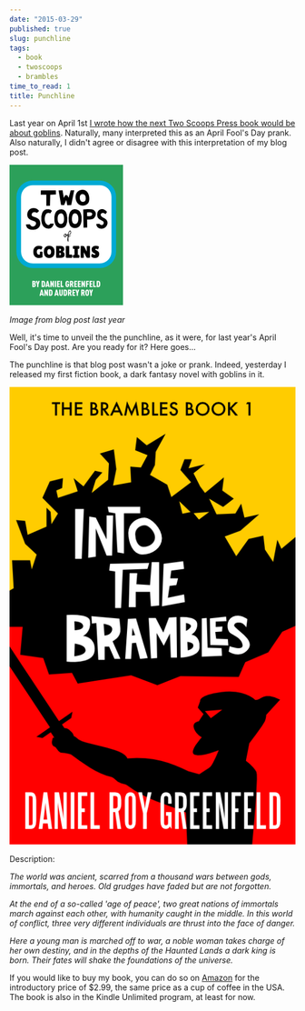 ```yaml
---
date: "2015-03-29"
published: true
slug: punchline
tags:
  - book
  - twoscoops
  - brambles
time_to_read: 1
title: Punchline
---
```


Last year on April 1st [I wrote how the next Two Scoops Press book would
be about goblins](/two-scoops-of-goblins.html).
Naturally, many interpreted this as an April Fool's Day prank. Also
naturally, I didn't agree or disagree with this interpretation of my
blog post.

[![image](/public/images/two-scoops-of-goblins.png)](/two-scoops-of-goblins.html)

_Image from blog post last year_

Well, it's time to unveil the the punchline, as it were, for last
year's April Fool's Day post. Are you ready for it? Here goes...

The punchline is that blog post wasn't a joke or prank. Indeed,
yesterday I released my first fiction book, a dark fantasy novel with
goblins in it.

[![Into the Brambles Cover](/public/images/itb.png)](https://www.amazon.com/into-the-brambles-ebook/dp/B00VC5UQHO/?tag=the-brambles-20)

Description:

_The world was ancient, scarred from a thousand wars between gods,
immortals, and heroes. Old grudges have faded but are not forgotten._

_At the end of a so-called 'age of peace', two great nations of
immortals march against each other, with humanity caught in the middle.
In this world of conflict, three very different individuals are thrust
into the face of danger._

_Here a young man is marched off to war, a noble woman takes charge of
her own destiny, and in the depths of the Haunted Lands a dark king is
born. Their fates will shake the foundations of the universe._

If you would like to buy my book, you can do so on
[Amazon](https://www.amazon.com/into-the-brambles-ebook/dp/B00VC5UQHO/?tag=the-brambles-20)
for the introductory price of $2.99, the same price as a cup of coffee
in the USA. The book is also in the Kindle Unlimited program, at least
for now.
